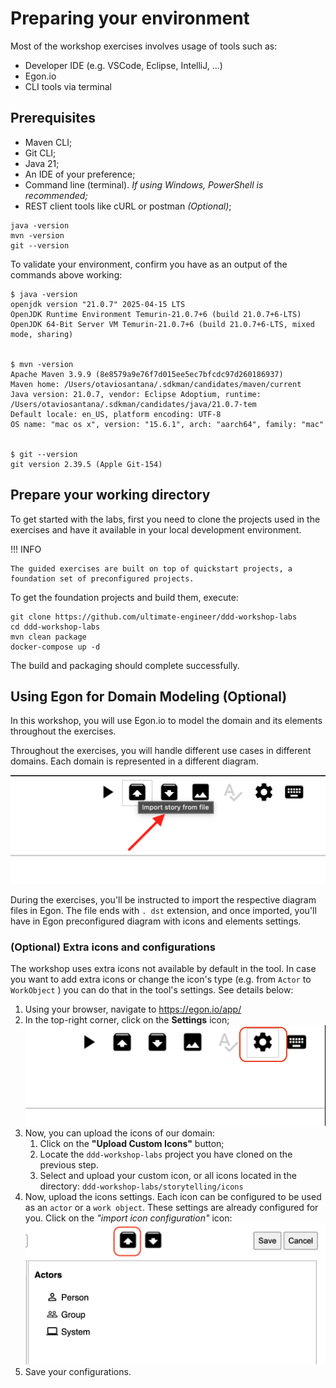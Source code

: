 # Preparing your environment

Most of the workshop exercises involves usage of tools such as: 
- Developer IDE (e.g. VSCode, Eclipse, IntelliJ, ...)
- Egon.io
- CLI tools via terminal 

## Prerequisites

* Maven CLI;
* Git CLI;
* Java 21;
* An IDE of your preference;
* Command line (terminal). _If using Windows, PowerShell is recommended;_
* REST client tools like cURL or postman _(Optional)_;

```shell
java -version
mvn -version
git --version
```

To validate your environment, confirm you have as an output of the commands above working:
```shell
$ java -version
openjdk version "21.0.7" 2025-04-15 LTS
OpenJDK Runtime Environment Temurin-21.0.7+6 (build 21.0.7+6-LTS)
OpenJDK 64-Bit Server VM Temurin-21.0.7+6 (build 21.0.7+6-LTS, mixed mode, sharing)


$ mvn -version
Apache Maven 3.9.9 (8e8579a9e76f7d015ee5ec7bfcdc97d260186937)
Maven home: /Users/otaviosantana/.sdkman/candidates/maven/current
Java version: 21.0.7, vendor: Eclipse Adoptium, runtime: /Users/otaviosantana/.sdkman/candidates/java/21.0.7-tem
Default locale: en_US, platform encoding: UTF-8
OS name: "mac os x", version: "15.6.1", arch: "aarch64", family: "mac"


$ git --version
git version 2.39.5 (Apple Git-154)
```

## Prepare your working directory

To get started with the labs, first you need to clone the projects used in the exercises and have it available in your 
local development environment.

!!! INFO

	The guided exercises are built on top of quickstart projects, a foundation set of preconfigured projects.

To get the foundation projects and build them, execute: 

```shell
git clone https://github.com/ultimate-engineer/ddd-workshop-labs
cd ddd-workshop-labs
mvn clean package
docker-compose up -d
```

The build and packaging should complete successfully.

## Using Egon for Domain Modeling (Optional)

In this workshop, you will use Egon.io to model the domain and its elements throughout the exercises. 

Throughout the exercises, you will handle different use cases in different domains. Each domain is represented in a 
different diagram.  

![egon import settings](images/00-egon-import-diagram.png)

During the exercises, you'll be instructed to import the respective diagram files in Egon. The file ends with `.
dst` extension, and once imported, you'll have in Egon preconfigured diagram with icons and elements settings.

### (Optional) Extra icons and configurations 

The workshop uses extra icons not available by default in the tool. In case you want to add extra icons or change 
the icon's type (e.g. from `Actor` to `WorkObject` ) you can do that in the tool's settings. 
See details below:

1. Using your browser, navigate to https://egon.io/app/
2. In the top-right corner, click on the **Settings** icon;
   ![egon settings](images/00-egon-settings.png)
3. Now, you can upload the icons of our domain:
   1. Click on the **"Upload Custom Icons"** button;
   2. Locate the `ddd-workshop-labs` project you have cloned on the previous step. 
   3. Select and upload your custom icon, or all icons located in the directory:
      ```ddd-workshop-labs/storytelling/icons```
4. Now, upload the icons settings. Each icon can be configured to be used as an `actor` or a `work object`. These 
   settings are already configured for you. Click on the *"import icon configuration"* icon:
   ![egon import settings](images/00-egon-import-icon-settings.png)
5. Save your configurations.  

